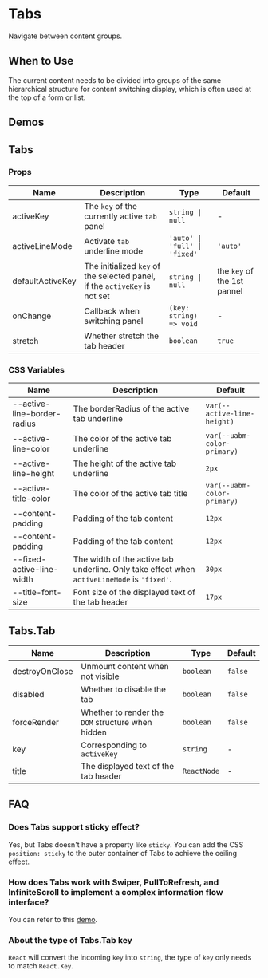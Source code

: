 # Tabs

Navigate between content groups.

## When to Use

The current content needs to be divided into groups of the same hierarchical structure for content switching display, which is often used at the top of a form or list.

## Demos

<code src="./demos/demo1.tsx"></code>

<code src="./demos/demo2.tsx"></code>

<code src="./demos/demo4.tsx"></code>

## Tabs

### Props

| Name | Description | Type | Default |
| --- | --- | --- | --- |
| activeKey | The `key` of the currently active `tab` panel | `string \| null` | - |
| activeLineMode | Activate `tab` underline mode | `'auto' \| 'full' \| 'fixed'` | `'auto'` |
| defaultActiveKey | The initialized `key` of the selected panel, if the `activeKey` is not set | `string \| null` | the `key` of the 1st pannel |
| onChange | Callback when switching panel | `(key: string) => void` | - |
| stretch | Whether stretch the tab header | `boolean` | `true` |

### CSS Variables

| Name | Description | Default |
| --- | --- | --- |
| --active-line-border-radius | The borderRadius of the active tab underline | `var(--active-line-height)` |
| --active-line-color | The color of the active tab underline | `var(--uabm-color-primary)` |
| --active-line-height | The height of the active tab underline | `2px` |
| --active-title-color | The color of the active tab title | `var(--uabm-color-primary)` |
| --content-padding | Padding of the tab content | `12px` |
| --content-padding | Padding of the tab content | `12px` |
| --fixed-active-line-width | The width of the active tab underline. Only take effect when `activeLineMode` is `'fixed'`. | `30px` |
| --title-font-size | Font size of the displayed text of the tab header | `17px` |

## Tabs.Tab

| Name           | Description                                       | Type        | Default |
| -------------- | ------------------------------------------------- | ----------- | ------- |
| destroyOnClose | Unmount content when not visible                  | `boolean`   | `false` |
| disabled       | Whether to disable the tab                        | `boolean`   | `false` |
| forceRender    | Whether to render the `DOM` structure when hidden | `boolean`   | `false` |
| key            | Corresponding to `activeKey`                      | `string`    | -       |
| title          | The displayed text of the tab header              | `ReactNode` | -       |

## FAQ

### Does Tabs support sticky effect?

Yes, but Tabs doesn't have a property like `sticky`. You can add the CSS `position: sticky` to the outer container of Tabs to achieve the ceiling effect.

### How does Tabs work with Swiper, PullToRefresh, and InfiniteScroll to implement a complex information flow interface?

You can refer to this [demo](https://codesandbox.io/s/mystifying-glitter-knpc7u?file=/src/components/getPullToRefreshlData.tsx).

### About the type of Tabs.Tab key

`React` will convert the incoming `key` into `string`, the type of `key` only needs to match `React.Key`.
